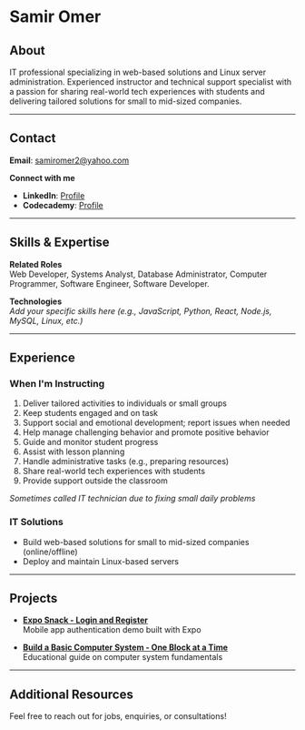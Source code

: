 # Samir Omer

## About

IT professional specializing in web-based solutions and Linux server administration. Experienced instructor and technical support specialist with a passion for sharing real-world tech experiences with students and delivering tailored solutions for small to mid-sized companies.

---

## Contact

**Email**: samiromer2@yahoo.com

**Connect with me**  
- **LinkedIn**: [Profile](https://www.linkedin.com/in/samir-omer-015bbb162/)  
- **Codecademy**: [Profile](https://www.codecademy.com/profiles/array6473567923)

---

## Skills & Expertise

**Related Roles**  
Web Developer, Systems Analyst, Database Administrator, Computer Programmer, Software Engineer, Software Developer.

**Technologies**  
*Add your specific skills here (e.g., JavaScript, Python, React, Node.js, MySQL, Linux, etc.)*

---

## Experience

### When I'm Instructing
1. Deliver tailored activities to individuals or small groups  
2. Keep students engaged and on task  
3. Support social and emotional development; report issues when needed  
4. Help manage challenging behavior and promote positive behavior  
5. Guide and monitor student progress  
6. Assist with lesson planning  
7. Handle administrative tasks (e.g., preparing resources)  
8. Share real-world tech experiences with students  
9. Provide support outside the classroom

*Sometimes called IT technician due to fixing small daily problems*

### IT Solutions
- Build web-based solutions for small to mid-sized companies (online/offline)
- Deploy and maintain Linux-based servers

---

## Projects

- **[Expo Snack - Login and Register](https://snack.expo.dev/@samiromer2/login-and-register)**  
  Mobile app authentication demo built with Expo

- **[Build a Basic Computer System - One Block at a Time](https://samir-omer.gitbook.io/build-a-basic-computer-system-one-block-at-a-time/)**  
  Educational guide on computer system fundamentals

---

## Additional Resources

Feel free to reach out for jobs, enquiries, or consultations!